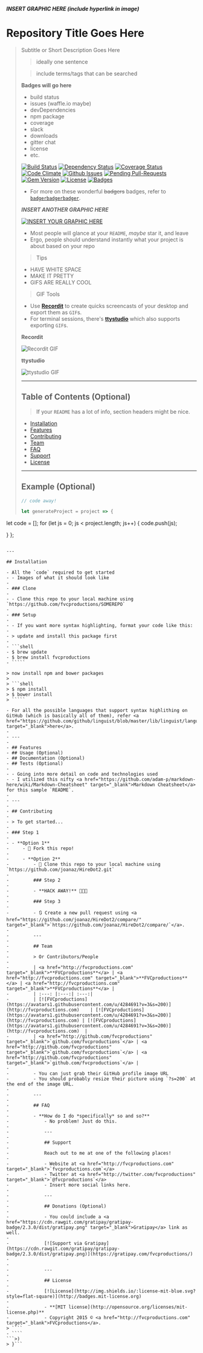 ***INSERT GRAPHIC HERE (include hyperlink in image)***

# Repository Title Goes Here

> Subtitle or Short Description Goes Here
>
> > ideally one sentence
>
> > include terms/tags that can be searched
>
> **Badges will go here**
>
> - build status
> - issues (waffle.io maybe)
> - devDependencies
> - npm package
> - coverage
> - slack
> - downloads
> - gitter chat
> - license
> - etc.
>
> [![Build Status](http://img.shields.io/travis/badges/badgerbadgerbadger.svg?style=flat-square)](https://travis-ci.org/badges/badgerbadgerbadger) [![Dependency Status](http://img.shields.io/gemnasium/badges/badgerbadgerbadger.svg?style=flat-square)](https://gemnasium.com/badges/badgerbadgerbadger) [![Coverage Status](http://img.shields.io/coveralls/badges/badgerbadgerbadger.svg?style=flat-square)](https://coveralls.io/r/badges/badgerbadgerbadger) [![Code Climate](http://img.shields.io/codeclimate/github/badges/badgerbadgerbadger.svg?style=flat-square)](https://codeclimate.com/github/badges/badgerbadgerbadger) [![Github Issues](http://githubbadges.herokuapp.com/badges/badgerbadgerbadger/issues.svg?style=flat-square)](https://github.com/badges/badgerbadgerbadger/issues) [![Pending Pull-Requests](http://githubbadges.herokuapp.com/badges/badgerbadgerbadger/pulls.svg?style=flat-square)](https://github.com/badges/badgerbadgerbadger/pulls) [![Gem Version](http://img.shields.io/gem/v/badgerbadgerbadger.svg?style=flat-square)](https://rubygems.org/gems/badgerbadgerbadger) [![License](http://img.shields.io/:license-mit-blue.svg?style=flat-square)](http://badges.mit-license.org) [![Badges](http://img.shields.io/:badges-9/9-ff6799.svg?style=flat-square)](https://github.com/badges/badgerbadgerbadger)
>
> - For more on these wonderful ~~badgers~~ badges, refer to <a href="http://badges.github.io/badgerbadgerbadger/" target="_blank">`badgerbadgerbadger`</a>.
>
> ***INSERT ANOTHER GRAPHIC HERE***
>
> [![INSERT YOUR GRAPHIC HERE](http://i.imgur.com/dt8AUb6.png)]()
>
> - Most people will glance at your `README`, *maybe* star it, and leave
> - Ergo, people should understand instantly what your project is about based on your repo
>
> > Tips
>
> - HAVE WHITE SPACE
> - MAKE IT PRETTY
> - GIFS ARE REALLY COOL
>
> > GIF Tools
>
> - Use <a href="http://recordit.co/" target="_blank">**Recordit**</a> to create quicks screencasts of your desktop and export them as `GIF`s.
> - For terminal sessions, there's <a href="https://github.com/chjj/ttystudio" target="_blank">**ttystudio**</a> which also supports exporting `GIF`s.
>
> **Recordit**
>
> ![Recordit GIF](http://g.recordit.co/iLN6A0vSD8.gif)
>
> **ttystudio**
>
> ![ttystudio GIF](https://raw.githubusercontent.com/chjj/ttystudio/master/img/example.gif)
>
> ---
>
> ## Table of Contents (Optional)
>
> > If your `README` has a lot of info, section headers might be nice.
>
> - [Installation](#installation)
> - [Features](#features)
> - [Contributing](#contributing)
> - [Team](#team)
> - [FAQ](#faq)
> - [Support](#support)
> - [License](#license)
>
>
> ---
>
> ## Example (Optional)
>
> ```javascript
> // code away!
>
> let generateProject = project => {
  let code = [];
  for (let js = 0; js < project.length; js++) {
      code.push(js);
        
  }
  };
  ```

  ---

## Installation

- All the `code` required to get started
- - Images of what it should look like
-
- ### Clone
-
- - Clone this repo to your local machine using `https://github.com/fvcproductions/SOMEREPO`
-
- ### Setup
-
- - If you want more syntax highlighting, format your code like this:
-
- > update and install this package first
-
- ```shell
- $ brew update
- $ brew install fvcproductions
- `````

> now install npm and bower packages
>
> ```shell
> $ npm install
> $ bower install
> `````

- For all the possible languages that support syntax highlithing on GitHub (which is basically all of them), refer <a href="https://github.com/github/linguist/blob/master/lib/linguist/languages.yml" target="_blank">here</a>.
-
- ---
-
- ## Features
- ## Usage (Optional)
- ## Documentation (Optional)
- ## Tests (Optional)
-
- - Going into more detail on code and technologies used
- - I utilized this nifty <a href="https://github.com/adam-p/markdown-here/wiki/Markdown-Cheatsheet" target="_blank">Markdown Cheatsheet</a> for this sample `README`.
-
- ---
-
- ## Contributing
-
- > To get started...
-
- ### Step 1
-
- - **Option 1**
-     - 🍴 Fork this repo!
-
-     - **Option 2**
-         - 👯 Clone this repo to your local machine using `https://github.com/joanaz/HireDot2.git`
-
-         ### Step 2
-
-         - **HACK AWAY!** 🔨🔨🔨
-
-         ### Step 3
-
-         - 🔃 Create a new pull request using <a href="https://github.com/joanaz/HireDot2/compare/" target="_blank">`https://github.com/joanaz/HireDot2/compare/`</a>.
-
-         ---
-
-         ## Team
-
-         > Or Contributors/People
-
-         | <a href="http://fvcproductions.com" target="_blank">**FVCproductions**</a> | <a href="http://fvcproductions.com" target="_blank">**FVCproductions**</a> | <a href="http://fvcproductions.com" target="_blank">**FVCproductions**</a> |
-         | :---: |:---:| :---:|
-         | [![FVCproductions](https://avatars1.githubusercontent.com/u/4284691?v=3&s=200)](http://fvcproductions.com)    | [![FVCproductions](https://avatars1.githubusercontent.com/u/4284691?v=3&s=200)](http://fvcproductions.com) | [![FVCproductions](https://avatars1.githubusercontent.com/u/4284691?v=3&s=200)](http://fvcproductions.com)  |
-         | <a href="http://github.com/fvcproductions" target="_blank">`github.com/fvcproductions`</a> | <a href="http://github.com/fvcproductions" target="_blank">`github.com/fvcproductions`</a> | <a href="http://github.com/fvcproductions" target="_blank">`github.com/fvcproductions`</a> |
-
-         - You can just grab their GitHub profile image URL
-         - You should probably resize their picture using `?s=200` at the end of the image URL.
-
-         ---
-
-         ## FAQ
-
-         - **How do I do *specifically* so and so?**
-             - No problem! Just do this.
-
-             ---
-
-             ## Support
-
-             Reach out to me at one of the following places!
-
-             - Website at <a href="http://fvcproductions.com" target="_blank">`fvcproductions.com`</a>
-             - Twitter at <a href="http://twitter.com/fvcproductions" target="_blank">`@fvcproductions`</a>
-             - Insert more social links here.
-
-             ---
-
-             ## Donations (Optional)
-
-             - You could include a <a href="https://cdn.rawgit.com/gratipay/gratipay-badge/2.3.0/dist/gratipay.png" target="_blank">Gratipay</a> link as well.
-
-             [![Support via Gratipay](https://cdn.rawgit.com/gratipay/gratipay-badge/2.3.0/dist/gratipay.png)](https://gratipay.com/fvcproductions/)
-
-
-             ---
-
-             ## License
-
-             [![License](http://img.shields.io/:license-mit-blue.svg?style=flat-square)](http://badges.mit-license.org)
-
-             - **[MIT license](http://opensource.org/licenses/mit-license.php)**
-             - Copyright 2015 © <a href="http://fvcproductions.com" target="_blank">FVCproductions</a>.
> ````
- ````
  ```>)
> }```

